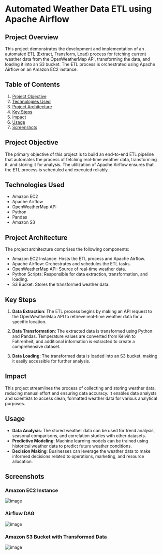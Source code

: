 # Automated Weather Data ETL using Apache Airflow

## Project Overview

This project demonstrates the development and implementation of an automated ETL (Extract, Transform, Load) process for fetching current weather data from the OpenWeatherMap API, transforming the data, and loading it into an S3 bucket. The ETL process is orchestrated using Apache Airflow on an Amazon EC2 instance.

## Table of Contents

1. [Project Objective](#project-objective)
2. [Technologies Used](#technologies-used)
3. [Project Architecture](#project-architecture)
4. [Key Steps](#key-steps)
5. [Impact](#impact)
6. [Usage](#usage)
7. [Screenshots](#screenshots)

## Project Objective

The primary objective of this project is to build an end-to-end ETL pipeline that automates the process of fetching real-time weather data, transforming it, and storing it for analysis. The utilization of Apache Airflow ensures that the ETL process is scheduled and executed reliably.

## Technologies Used

- Amazon EC2
- Apache Airflow
- OpenWeatherMap API
- Python
- Pandas
- Amazon S3

## Project Architecture

The project architecture comprises the following components:

- Amazon EC2 Instance: Hosts the ETL process and Apache Airflow.
- Apache Airflow: Orchestrates and schedules the ETL tasks.
- OpenWeatherMap API: Source of real-time weather data.
- Python Scripts: Responsible for data extraction, transformation, and loading.
- S3 Bucket: Stores the transformed weather data.

## Key Steps

1. **Data Extraction**: The ETL process begins by making an API request to the OpenWeatherMap API to retrieve real-time weather data for a specific location.

2. **Data Transformation**: The extracted data is transformed using Python and Pandas. Temperature values are converted from Kelvin to Fahrenheit, and additional information is extracted to create a comprehensive dataset.

3. **Data Loading**: The transformed data is loaded into an S3 bucket, making it easily accessible for further analysis.

## Impact

This project streamlines the process of collecting and storing weather data, reducing manual effort and ensuring data accuracy. It enables data analysts and scientists to access clean, formatted weather data for various analytical purposes.

## Usage

- **Data Analysis**: The stored weather data can be used for trend analysis, seasonal comparisons, and correlation studies with other datasets.
- **Predictive Modeling**: Machine learning models can be trained using historical weather data to predict future weather conditions.
- **Decision Making**: Businesses can leverage the weather data to make informed decisions related to operations, marketing, and resource allocation.

## Screenshots

### Amazon EC2 Instance
![image](https://github.com/george-moses/Weather-Data-ETL/assets/107324220/16d0814c-d9b7-4f1d-9a6f-9850c6cd48db)

### Airflow DAG
![image](https://github.com/george-moses/Weather-Data-ETL/assets/107324220/7c759f55-23f6-47e5-8bba-4b41d8a8863d)

### Amazon S3 Bucket with Transformed Data
![image](https://github.com/george-moses/Weather-Data-ETL/assets/107324220/e43a27b3-baae-472b-84b8-bc886b47c60d)
